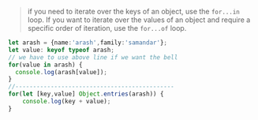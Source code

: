 > if you need to iterate over the keys of an object, use the `for...in` loop. If you want to iterate over the values of an object and require a specific order of iteration, use the `for...of` loop.

```typescript
let arash = {name:'arash',family:'samandar'};
let value: keyof typeof arash;
// we have to use above line if we want the bell
for(value in arash) {
  console.log(arash[value]);
}
//---------------------------------------------
for(let [key,value] Object.entries(arash)) {
    console.log(key + value);
}
```

